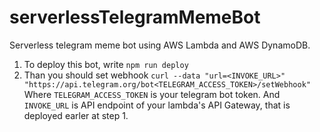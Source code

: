 # serverlessTelegramMemeBot
Serverless telegram meme bot using AWS Lambda and AWS DynamoDB.

1. To deploy this bot, write ```npm run deploy```
2. Than you should set webhook ```curl --data "url=<INVOKE_URL>" "https://api.telegram.org/bot<TELEGRAM_ACCESS_TOKEN>/setWebhook"```
Where ```TELEGRAM_ACCESS_TOKEN``` is your telegram bot token.
And ```INVOKE_URL``` is API endpoint of your lambda's API Gateway, that is deployed earler at step 1.

